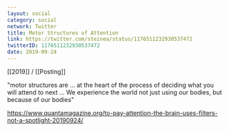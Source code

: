 ```yaml
---
layout: social
category: social
network: Twitter
title: Motor Structures of Attention
link: https://twitter.com/steinea/status/1176511232930537472
twitterID: 1176511232930537472
date: 2019-09-24
---
```


[[2019]] / [[Posting]]

"motor structures are ... at the heart of the process of deciding what you will attend to next ... We experience the world not just using our bodies, but because of our bodies"

<https://www.quantamagazine.org/to-pay-attention-the-brain-uses-filters-not-a-spotlight-20190924/>
